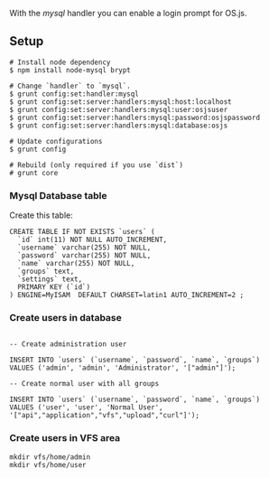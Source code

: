 With the *mysql* handler you can enable a login prompt for OS.js.

## Setup

```
# Install node dependency
$ npm install node-mysql brypt

# Change `handler` to `mysql`.
$ grunt config:set:handler:mysql
$ grunt config:set:server:handlers:mysql:host:localhost
$ grunt config:set:server:handlers:mysql:user:osjsuser
$ grunt config:set:server:handlers:mysql:password:osjspassword
$ grunt config:set:server:handlers:mysql:database:osjs

# Update configurations
$ grunt config

# Rebuild (only required if you use `dist`)
# grunt core

```

### Mysql Database table

Create this table:

```
CREATE TABLE IF NOT EXISTS `users` (
  `id` int(11) NOT NULL AUTO_INCREMENT,
  `username` varchar(255) NOT NULL,
  `password` varchar(255) NOT NULL,
  `name` varchar(255) NOT NULL,
  `groups` text,
  `settings` text,
  PRIMARY KEY (`id`)
) ENGINE=MyISAM  DEFAULT CHARSET=latin1 AUTO_INCREMENT=2 ;
```

### Create users in database

```

-- Create administration user

INSERT INTO `users` (`username`, `password`, `name`, `groups`)
VALUES ('admin', 'admin', 'Administrator', '["admin"]');

-- Create normal user with all groups

INSERT INTO `users` (`username`, `password`, `name`, `groups`)
VALUES ('user', 'user', 'Normal User', '["api","application","vfs","upload","curl"]');

```

### Create users in VFS area

```
mkdir vfs/home/admin
mkdir vfs/home/user
```
